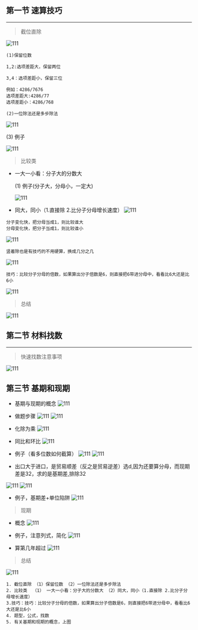 ## 第一节 速算技巧

-----

> 截位直除

![111](../images/01.png)

```
(1)保留位数

1,2:选项差距大，保留两位

3,4：选项差距小，保留三位

例如：4286/7676
选项差距大:4286/77
选项差距小：4286/768

(2)一位除法还是多步除法

```
![111](../images/02.png)

(3) 例子

![111](../images/03.png)

>  比较类

- 一大一小看：分子大的分数大

  (1) 例子(分子大，分母小，一定大)

  ![111](../images/04.png)
- 同大，同小（1.直接除 2.比分子分母增长速度）
![111](../images/05.png)
```
分子变化快，把分母当成1，则比较谁大
分母变化快，把分子当成1，则比较谁小
```
![111](../images/08.png)

```
竖着除也是有技巧的不用硬算，换成几分之几
```
![111](../images/06.png)

```
技巧：比较分子分母的倍数，如果算出分子倍数是6，则直接把6带进分母中，看看比6大还是比6小
```
![111](../images/07.png)

> 总结

![111](../images/09.png)

## 第二节 材料找数

-----

> 快速找数注意事项

![111](../images/10.png)

## 第三节 基期和现期
- 基期与现期的概念
![111](../images/11.png)
- 做题步骤
![111](../images/12.png)
![111](../images/13.png)
- 化除为乘
![111](../images/14.png)
- 同比和环比
![111](../images/15.png)

- 例子（看多位数如何截算）
![111](../images/16.png)
![111](../images/20.png)



- 出口大于进口，是贸易顺差（反之是贸易逆差）选d,因为还要算分母，而现期差是32，求的是基期差,排除32

![111](../images/17.png)
![111](../images/18.png)
- 例子，基期差+单位陷阱
![111](../images/19.png)

> 现期

- 概念
![111](../images/21.png)

- 例子，注意列式，简化
![111](../images/22.png)
- 算第几年超过
![111](../images/23.png)

> 总结

![111](../images/24.png)

```
1. 截位直除 （1）保留位数 （2）一位除法还是多步除法
2. 比较类  （1） 一大一小看：分子大的分数大 （2）同大，同小（1.直接除 2.比分子分母增长速度）
3.技巧：技巧：比较分子分母的倍数，如果算出分子倍数是6，则直接把6带进分母中，看看比6大还是比6小
4. 题型，公式，找数
5. 有关基期和现期的概念，上图
```